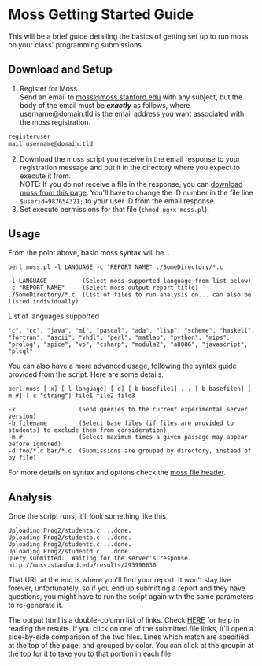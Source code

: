 # Moss Getting Started Guide

This will be a brief guide detailing the basics of getting set up to run moss on your class' programming submissions.

## Download and Setup
1. Register for Moss  
Send an email to moss@moss.stanford.edu with any subject, but the body of the email must be **_exactly_** as follows, where username@domain.tld is the email address you want associated with the moss registration.

```bash
registeruser
mail username@domain.tld
```

2. Download the moss script you receive in the email response to your registration message and put it in the directory where you expect to execute it from.  
NOTE: If you do not receive a file in the response, you can [download moss from this page](http://moss.stanford.edu/general/scripts.html). You'll have to change the ID number in the file line `$userid=987654321;` to your user ID from the email response.
3. Set execute permissions for that file (`chmod ug+x moss.pl`).

## Usage

From the point above, basic moss syntax will be...

```
perl moss.pl -l LANGUAGE -c "REPORT NAME" ./SomeDirectory/*.c

-l LANGUAGE          (Select moss-supported language from list below)
-c "REPORT NAME"     (Select moss output report title)
./SomeDirectory/*.c  (List of files to run analysis on... can also be listed individually)
```
List of languages supported
```
"c", "cc", "java", "ml", "pascal", "ada", "lisp", "scheme", "haskell", "fortran", "ascii", "vhdl", "perl", "matlab", "python", "mips", "prolog", "spice", "vb", "csharp", "modula2", "a8086", "javascript", "plsql"
```

You can also have a more advanced usage, following the syntax guide provided from the script.  Here are some details.

```
perl moss [-x] [-l language] [-d] [-b basefile1] ... [-b basefilen] [-m #] [-c "string"] file1 file2 file3 

-x                  (Send queries to the current experimental server version)
-b filename         (Select base files (if files are provided to students) to exclude them from consideration)
-m #                (Select maximum times a given passage may appear before ignored)
-d foo/*.c bar/*.c  (Submissions are grouped by directory, instead of by file)
```
For more details on syntax and options check the [moss file header](http://moss.stanford.edu/general/scripts/mossnet).

## Analysis

Once the script runs, it'll look something like this
```
Uploading Prog2/studenta.c ...done.
Uploading Prog2/studentb.c ...done.
Uploading Prog2/studentc.c ...done.
Uploading Prog2/studentd.c ...done.
Query submitted.  Waiting for the server's response.
http://moss.stanford.edu/results/293990636

```
That URL at the end is where you'll find your report.  It won't stay live forever, unfortunately, so if you end up submitting a report and they have questions, you might have to run the script again with the same parameters to re-generate it.

The output html is a double-column list of links.  Check [HERE](http://moss.stanford.edu/general/format.html) for help in reading the results.  If you click on one of the submitted file links, it'll open a side-by-side comparison of the two files.  Lines which match are specified at the top of the page, and grouped by color.  You can click at the groupin at the top for it to take you to that portion in each file.
